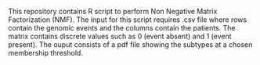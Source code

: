 This repository contains R script to perform Non Negative Matrix Factorization (NMF). The input for this script requires .csv file where rows contain the genomic events and the columns contain the patients. The matrix contains discrete values such as 0 (event absent) and 1 (event present). The ouput consists of a pdf file showing the subtypes at a chosen membership threshold. 
